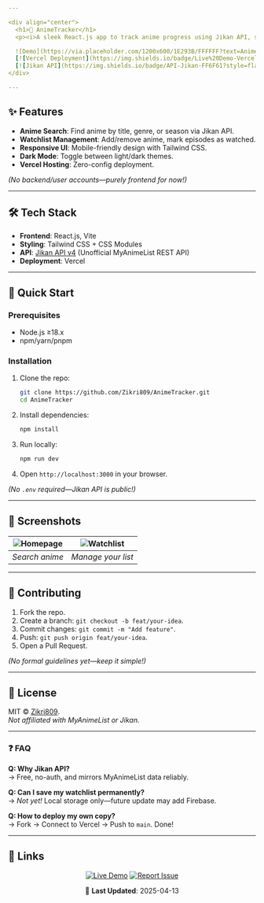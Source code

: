 ```yaml
---

<div align="center">
  <h1>🎌 AnimeTracker</h1>
  <p><i>A sleek React.js app to track anime progress using Jikan API, styled with Tailwind CSS.</i></p>

  ![Demo](https://via.placeholder.com/1200x600/1E293B/FFFFFF?text=AnimeTracker+Demo)
  [![Vercel Deployment](https://img.shields.io/badge/Live%20Demo-Vercel-000?style=flat&logo=vercel)](https://anime-tracker-cyan-six.vercel.app/)  
  [![Jikan API](https://img.shields.io/badge/API-Jikan-FF6F61?style=flat)](https://docs.api.jikan.moe/) 
</div>

---
```


## ✨ Features  
- **Anime Search**: Find anime by title, genre, or season via Jikan API.  
- **Watchlist Management**: Add/remove anime, mark episodes as watched.  
- **Responsive UI**: Mobile-friendly design with Tailwind CSS.  
- **Dark Mode**: Toggle between light/dark themes.  
- **Vercel Hosting**: Zero-config deployment.  

*(No backend/user accounts—purely frontend for now!)*  

---

## 🛠 Tech Stack  
- **Frontend**: React.js, Vite  
- **Styling**: Tailwind CSS + CSS Modules  
- **API**: [Jikan API v4](https://jikan.moe) (Unofficial MyAnimeList REST API)  
- **Deployment**: Vercel  

---

## 🚀 Quick Start  

### Prerequisites  
- Node.js ≥18.x  
- npm/yarn/pnpm  

### Installation  
1. Clone the repo:  
   ```bash  
   git clone https://github.com/Zikri809/AnimeTracker.git  
   cd AnimeTracker  
   ```  
2. Install dependencies:  
   ```bash  
   npm install  
   ```  
3. Run locally:  
   ```bash  
   npm run dev  
   ```  
4. Open `http://localhost:3000` in your browser.  

*(No `.env` required—Jikan API is public!)*  

---

## 📸 Screenshots  
| ![Homepage](https://via.placeholder.com/400x225/1E293B/FFFFFF?text=Anime+Search) | ![Watchlist](https://via.placeholder.com/400x225/FFFFFF/1E293B?text=My+Watchlist) |  
|----------------------------------------------------------------------------------|----------------------------------------------------------------------------------|  
| *Search anime*                                                                   | *Manage your list*                                                               |  

---

## 🤝 Contributing  
1. Fork the repo.  
2. Create a branch: `git checkout -b feat/your-idea`.  
3. Commit changes: `git commit -m "Add feature"`.  
4. Push: `git push origin feat/your-idea`.  
5. Open a Pull Request.  

*(No formal guidelines yet—keep it simple!)*  

---

## 📜 License  
MIT © [Zikri809](https://github.com/Zikri809).  
*Not affiliated with MyAnimeList or Jikan.*  

---

### ❓ FAQ  
**Q: Why Jikan API?**  
→ Free, no-auth, and mirrors MyAnimeList data reliably.  

**Q: Can I save my watchlist permanently?**  
→ *Not yet!* Local storage only—future update may add Firebase.  

**Q: How to deploy my own copy?**  
→ Fork → Connect to Vercel → Push to `main`. Done!  

---

## 🔗 Links

<div align="center">
  
  [![Live Demo](https://img.shields.io/badge/Live_Demo-Vercel-000?style=for-the-badge&logo=vercel)](https://anime-tracker-cyan-six.vercel.app/) 
  [![Report Issue](https://img.shields.io/badge/Report_Issue-GitHub-181717?style=for-the-badge&logo=github)](https://github.com/Zikri809/AnimeTracker/issues)
  
  📅 **Last Updated**: 2025-04-13
  
</div>
